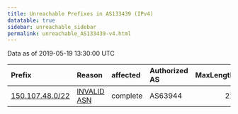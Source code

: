 ```yaml
---
title: Unreachable Prefixes in AS133439 (IPv4)
datatable: true
sidebar: unreachable_sidebar
permalink: unreachable_AS133439-v4.html
---
```


Data as of 2019-05-19 13:30:00 UTC


<div class="datatable-begin"></div>

| Prefix                                                   | Reason                                                                                                  | affected   | Authorized AS   |   MaxLength | Anchor                                       |   unreachable /24s |
|:---------------------------------------------------------|:--------------------------------------------------------------------------------------------------------|:-----------|:----------------|------------:|:---------------------------------------------|-------------------:|
| [150.107.48.0/22](https://stat.ripe.net/150.107.48.0/22) | [INVALID ASN](https://rpki-validator.ripe.net/announcement-preview?asn=AS133439&prefix=150.107.48.0/22) | complete   | AS63944         |          22 | [APNIC](unreachable_APNIC_RPKI_Root-v4.html) |                  4 |

<div class="datatable-end"></div>